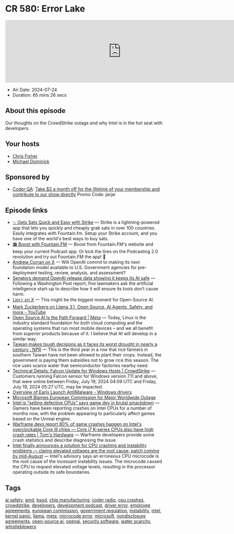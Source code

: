 # CR 580: Error Lake

<iframe src="https://player.fireside.fm/v2/MLf2ZzhC+Ab11n5yD?theme=dark" width="740" height="200" frameborder="0" scrolling="no"></iframe>

* Air Date: 2024-07-24
* Duration: 65 mins 26 secs

## About this episode

Our thoughts on the CrowdStrike outage and why Intel is in the hot seat with developers.

## Your hosts
* [Chris Fisher](https://coder.show/hosts/chrislas)
* [Michael Dominick](https://coder.show/hosts/michael)

## Sponsored by

  * [Coder QA](https://jupitersignal.memberful.com/checkout?plan=53334&coupon=jarjar): [Take $2 a month off for the lifetime of your membership and contribute to our show directly](https://jupitersignal.memberful.com/checkout?plan=53334&coupon=jarjar) Promo Code: jarjar



## Episode links

  * [💥 Gets Sats Quick and Easy with Strike](https://strike.me/ "💥 Gets Sats Quick and Easy with Strike") — Strike is a lightning-powered app that lets you quickly and cheaply grab sats in over 100 countries. Easily integrates with Fountain.fm. Setup your Strike account, and you have one of the world's best ways to buy sats.
  * [📻 Boost with Fountain.FM](https://fountain.fm/show/OWdse4h3MzNbS8Og5RJk "📻 Boost with Fountain.FM") — Boost from Fountain.FM's website and keep your current Podcast app. Or kick the tires on the Podcasting 2.0 revolution and try out Fountain.FM the app! 🚀
  * [Andrew Curran on X](https://x.com/AndrewCurran_/status/1815730280235401452 "Andrew Curran on X") — Will OpenAI commit to making its next foundation model available to U.S. Government agencies for pre-deployment testing, review, analysis, and assessment?
  * [Senators demand OpenAI release data showing it keeps its AI safe](https://www.washingtonpost.com/technology/2024/07/23/openai-senate-democrats-ai-safe/ "Senators demand OpenAI release data showing it keeps its AI safe") — Following a Washington Post report, five lawmakers ask the artificial intelligence start-up to describe how it will ensure its tools don’t cause harm.
  * [Lior⚡ on X](https://x.com/alphasignalai/status/1815771169645306055 "Lior⚡ on X") — This might be the biggest moment for Open-Source AI. 
  * [Mark Zuckerberg on Llama 3.1, Open Source, AI Agents, Safety, and more - YouTube](https://www.youtube.com/watch?v=Vy3OkbtUa5k "Mark Zuckerberg on Llama 3.1, Open Source, AI Agents, Safety, and more - YouTube")
  * [Open Source AI Is the Path Forward | Meta](https://about.fb.com/news/2024/07/open-source-ai-is-the-path-forward/ "Open Source AI Is the Path Forward | Meta") — Today, Linux is the industry standard foundation for both cloud computing and the operating systems that run most mobile devices – and we all benefit from superior products because of it. I believe that AI will develop in a similar way. 
  * [Taiwan makes tough decisions as it faces its worst drought in nearly a century : NPR](https://www.npr.org/2023/04/13/1169462995/taiwan-makes-tough-decisions-as-it-faces-its-worst-drought-in-nearly-a-century "Taiwan makes tough decisions as it faces its worst drought in nearly a century : NPR") — This is the third year in a row that rice farmers in southern Taiwan have not been allowed to plant their crops. Instead, the government is paying them subsidies not to grow rice this season. The rice uses scarce water that semiconductor factories nearby need.
  * [Technical Details: Falcon Update for Windows Hosts | CrowdStrike](https://www.crowdstrike.com/blog/falcon-update-for-windows-hosts-technical-details/ "Technical Details: Falcon Update for Windows Hosts | CrowdStrike") — Customers running Falcon sensor for Windows version 7.11 and above, that were online between Friday, July 19, 2024 04:09 UTC and Friday, July 19, 2024 05:27 UTC, may be impacted.
  * [Overview of Early Launch AntiMalware - Windows drivers](https://learn.microsoft.com/en-us/windows-hardware/drivers/install/early-launch-antimalware "Overview of Early Launch AntiMalware - Windows drivers")
  * [Microsoft Blames European Commission for Major Worldwide Outage](https://www.macrumors.com/2024/07/22/microsoft-blames-european-commission-for-outage/ "Microsoft Blames European Commission for Major Worldwide Outage")
  * [Intel is “selling defective CPUs” says game dev in brutal smackdown](https://www.pcgamesn.com/intel/alderon-games-crashes-claim "Intel is “selling defective CPUs” says game dev in brutal smackdown") — Gamers have been reporting crashes on Intel CPUs for a number of months now, with the problem appearing to particularly affect games based on the Unreal engine.
  * [Warframe devs report 80% of game crashes happen on Intel's overclockable Core i9 chips — Core i7 K-series CPUs also have high crash rates | Tom's Hardware](https://www.tomshardware.com/pc-components/cpus/warframe-devs-report-80-percent-of-game-crashes-happen-on-intel-overclockable-core-i9-chips "Warframe devs report 80% of game crashes happen on Intel's overclockable Core i9 chips — Core i7 K-series CPUs also have high crash rates | Tom's Hardware") — Warframe developers provide some crash statistics and describe diagnosing the issue
  * [Intel finally announces a solution for CPU crashing and instability problems — claims elevated voltages are the root cause; patch coming by mid-August](https://www.tomshardware.com/pc-components/cpus/intel-finally-announces-a-solution-for-cpu-crashing-errors-claims-elevated-voltages-are-the-root-cause-fix-coming-by-mid-august "Intel finally announces a solution for CPU crashing and instability problems — claims elevated voltages are the root cause; patch coming by mid-August") — Intel's advisory says an erroneous CPU microcode is the root cause of the incessant instability issues. The microcode caused the CPU to request elevated voltage levels, resulting in the processor operating outside its safe boundaries. 



## Tags

[ai safety](https://coder.show/tags/ai%20safety), [amd](https://coder.show/tags/amd), [bsod](https://coder.show/tags/bsod), [chip manufacturing](https://coder.show/tags/chip%20manufacturing), [coder radio](https://coder.show/tags/coder%20radio), [cpu crashes](https://coder.show/tags/cpu%20crashes), [crowdstrike](https://coder.show/tags/crowdstrike), [developers](https://coder.show/tags/developers), [development podcast](https://coder.show/tags/development%20podcast), [driver error](https://coder.show/tags/driver%20error), [employee agreements](https://coder.show/tags/employee%20agreements), [european commission](https://coder.show/tags/european%20commission), [government regulation](https://coder.show/tags/government%20regulation), [instability](https://coder.show/tags/instability), [intel](https://coder.show/tags/intel), [kernel panic](https://coder.show/tags/kernel%20panic), [llama](https://coder.show/tags/llama), [meta](https://coder.show/tags/meta), [microcode error](https://coder.show/tags/microcode%20error), [microsoft](https://coder.show/tags/microsoft), [nondisclosure agreements](https://coder.show/tags/nondisclosure%20agreements), [open-source ai](https://coder.show/tags/open-source%20ai), [openai](https://coder.show/tags/openai), [security software](https://coder.show/tags/security%20software), [water scarcity](https://coder.show/tags/water%20scarcity), [whistleblowers](https://coder.show/tags/whistleblowers)
